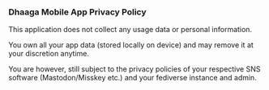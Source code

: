 ### Dhaaga Mobile App Privacy Policy

This application does not collect
any usage data or personal information.

You own all your app data (stored locally on device)
and may remove it at your discretion anytime.

You are however, still subject to the privacy policies
of your respective SNS software (Mastodon/Misskey etc.)
and your fediverse instance and admin.